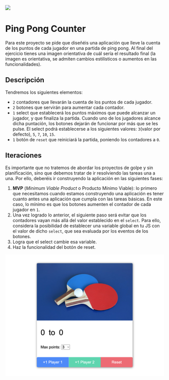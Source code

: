 ![](../../../assets/Logo_Yellow.png)

# Ping Pong Counter
Para este proyecto se pide que diseñéis una aplicación que lleve la cuenta de los puntos de cada jugador en una partida de ping pong. Al final del ejercicio tienes una imagen orientativa de cuál sería el resultado final (la imagen es orientativa, se admiten cambios estilísticos o aumentos en las funcionalidades).

## Descripción
Tendremos los siguientes elementos:
- `2` contadores que llevarán la cuenta de los puntos de cada jugador.
- `2` botones que servirán para aumentar cada contador.
- `1` select que establecerá los puntos máximos que puede alcanzar un jugador, y que finaliza la partida. Cuando uno de los jugadores alcance dicha puntación, los botones dejarán de funcionar por más que se les pulse. El select podrá establecerse a los siguientes valores: `3`(valor por defecto), `5`, `7`, `10`, `15`.
- `1` botón de `reset` que reiniciará la partida, poniendo los contadores a `0`.

## Iteraciones
Es importante que no tratemos de abordar los proyectos de golpe y sin planificación, sino que debemos tratar de ir resolviendo las tareas una a una. Por ello, deberéis ir construyendo la aplicación en las siguientes fases:

1. **MVP** (*Minimum Viable Product*  o Producto Mínimo Viable): lo primero que necesitamos cuando estamos construyendo una aplicación es tener cuanto antes una aplicación que cumpla con las tareas básicas. En este caso, lo mínimo es que los botones aumenten el contador de cada jugador en `1`.
2. Una vez logrado lo anterior, el siguiente paso será evitar que los contadores vayan más allá del valor establecido en el `select`. Para ello, considera la posibilidad de establecer una variable global en tu JS con el valor de dicho `select`, que sea evaluada por los eventos de los botones.
3. Logra que el select cambie esa variable.
4. Haz la funcionalidad del botón de reset.

![](pingpong_counter_img.png)